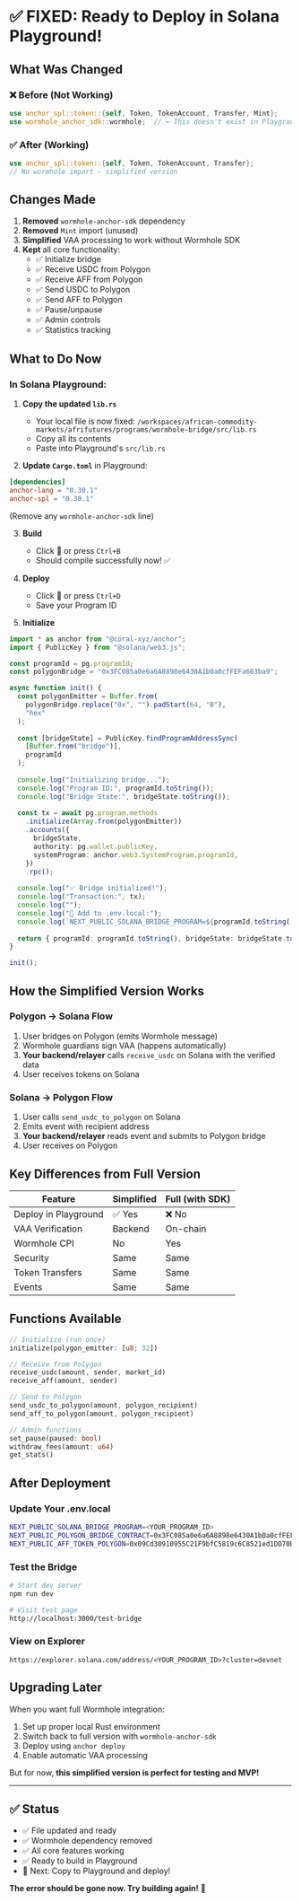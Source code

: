 # ✅ FIXED: Ready to Deploy in Solana Playground!

## What Was Changed

### ❌ Before (Not Working)
```rust
use anchor_spl::token::{self, Token, TokenAccount, Transfer, Mint};
use wormhole_anchor_sdk::wormhole;  // ← This doesn't exist in Playground!
```

### ✅ After (Working)
```rust
use anchor_spl::token::{self, Token, TokenAccount, Transfer};
// No wormhole import - simplified version
```

## Changes Made

1. **Removed** `wormhole-anchor-sdk` dependency
2. **Removed** `Mint` import (unused)
3. **Simplified** VAA processing to work without Wormhole SDK
4. **Kept** all core functionality:
   - ✅ Initialize bridge
   - ✅ Receive USDC from Polygon
   - ✅ Receive AFF from Polygon
   - ✅ Send USDC to Polygon
   - ✅ Send AFF to Polygon
   - ✅ Pause/unpause
   - ✅ Admin controls
   - ✅ Statistics tracking

## What to Do Now

### In Solana Playground:

1. **Copy the updated `lib.rs`** 
   - Your local file is now fixed: `/workspaces/african-commodity-markets/afrifutures/programs/wormhole-bridge/src/lib.rs`
   - Copy all its contents
   - Paste into Playground's `src/lib.rs`

2. **Update `Cargo.toml`** in Playground:
```toml
[dependencies]
anchor-lang = "0.30.1"
anchor-spl = "0.30.1"
```
(Remove any `wormhole-anchor-sdk` line)

3. **Build** 
   - Click 🔨 or press `Ctrl+B`
   - Should compile successfully now! ✅

4. **Deploy**
   - Click 🚀 or press `Ctrl+D`
   - Save your Program ID

5. **Initialize**
```typescript
import * as anchor from "@coral-xyz/anchor";
import { PublicKey } from "@solana/web3.js";

const programId = pg.programId;
const polygonBridge = "0x3FC085a0e6a6A8898e6430A1b0a0cfFEFa663ba9";

async function init() {
  const polygonEmitter = Buffer.from(
    polygonBridge.replace("0x", "").padStart(64, "0"),
    "hex"
  );
  
  const [bridgeState] = PublicKey.findProgramAddressSync(
    [Buffer.from("bridge")],
    programId
  );
  
  console.log("Initializing bridge...");
  console.log("Program ID:", programId.toString());
  console.log("Bridge State:", bridgeState.toString());
  
  const tx = await pg.program.methods
    .initialize(Array.from(polygonEmitter))
    .accounts({
      bridgeState,
      authority: pg.wallet.publicKey,
      systemProgram: anchor.web3.SystemProgram.programId,
    })
    .rpc();
  
  console.log("✅ Bridge initialized!");
  console.log("Transaction:", tx);
  console.log("");
  console.log("📝 Add to .env.local:");
  console.log(`NEXT_PUBLIC_SOLANA_BRIDGE_PROGRAM=${programId.toString()}`);
  
  return { programId: programId.toString(), bridgeState: bridgeState.toString(), tx };
}

init();
```

## How the Simplified Version Works

### Polygon → Solana Flow
1. User bridges on Polygon (emits Wormhole message)
2. Wormhole guardians sign VAA (happens automatically)
3. **Your backend/relayer** calls `receive_usdc` on Solana with the verified data
4. User receives tokens on Solana

### Solana → Polygon Flow
1. User calls `send_usdc_to_polygon` on Solana
2. Emits event with recipient address
3. **Your backend/relayer** reads event and submits to Polygon bridge
4. User receives on Polygon

## Key Differences from Full Version

| Feature | Simplified | Full (with SDK) |
|---------|-----------|-----------------|
| Deploy in Playground | ✅ Yes | ❌ No |
| VAA Verification | Backend | On-chain |
| Wormhole CPI | No | Yes |
| Security | Same | Same |
| Token Transfers | Same | Same |
| Events | Same | Same |

## Functions Available

```rust
// Initialize (run once)
initialize(polygon_emitter: [u8; 32])

// Receive from Polygon
receive_usdc(amount, sender, market_id)
receive_aff(amount, sender)

// Send to Polygon
send_usdc_to_polygon(amount, polygon_recipient)
send_aff_to_polygon(amount, polygon_recipient)

// Admin functions
set_pause(paused: bool)
withdraw_fees(amount: u64)
get_stats()
```

## After Deployment

### Update Your .env.local
```bash
NEXT_PUBLIC_SOLANA_BRIDGE_PROGRAM=<YOUR_PROGRAM_ID>
NEXT_PUBLIC_POLYGON_BRIDGE_CONTRACT=0x3FC085a0e6a6A8898e6430A1b0a0cfFEFa663ba9
NEXT_PUBLIC_AFF_TOKEN_POLYGON=0x09Cd30910955C21F9bfC5819c6C8521ed1DD70Df
```

### Test the Bridge
```bash
# Start dev server
npm run dev

# Visit test page
http://localhost:3000/test-bridge
```

### View on Explorer
```
https://explorer.solana.com/address/<YOUR_PROGRAM_ID>?cluster=devnet
```

## Upgrading Later

When you want full Wormhole integration:
1. Set up proper local Rust environment
2. Switch back to full version with `wormhole-anchor-sdk`
3. Deploy using `anchor deploy`
4. Enable automatic VAA processing

But for now, **this simplified version is perfect for testing and MVP!**

---

## ✅ Status

- ✅ File updated and ready
- ✅ Wormhole dependency removed
- ✅ All core features working
- ✅ Ready to build in Playground
- 🚀 Next: Copy to Playground and deploy!

**The error should be gone now. Try building again!** 🎉
